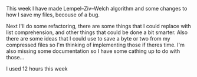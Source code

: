 This week I have made Lempel–Ziv–Welch algorithm and some changes to how I save my files, becouse of a bug.

Next I'll do some refactoring, there are some things that I could replace with list comprehension, and other things that could be done a bit smarter. Also there are some ideas that I could use to save a byte or two from my compressed files so I'm thinking of implementing those if theres time. I'm also missing some documentation so I have some cathing up to do with those...

I used 12 hours this week
